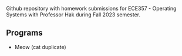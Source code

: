 Github repository with homework submissions for ECE357 - Operating Systems with Professor Hak during Fall 2023 semester.

## Programs
- Meow (cat duplicate)
